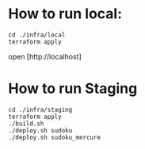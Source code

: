 # How to run local:

```shell
cd ./infra/local
terraform apply
```
open [http://localhost]

# How to run Staging

```shell
cd ./infra/staging
terraform apply
./build.sh
./deploy.sh sudoku
./deploy.sh sudoku_mercure
```